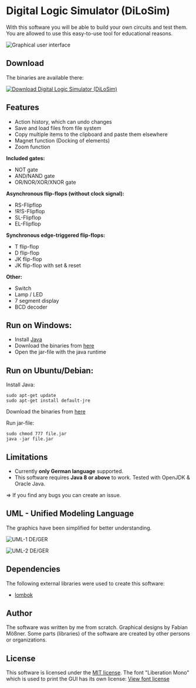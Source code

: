 # Digital Logic Simulator (DiLoSim)

With this software you will be able to build your own circuits and test them. You are allowed to use this easy-to-use tool for educational reasons.

![](https://provider.ddnss.de/img/Uc77gsfH?raw=1 "Graphical user interface")

## Download

The binaries are available there:

[![Download Digital Logic Simulator (DiLoSim)](https://a.fsdn.com/con/app/sf-download-button)](https://sourceforge.net/projects/digital-logic-simulator/files/latest/download)

## Features

* Action history, which can undo changes
* Save and load files from file system
* Copy multiple items to the clipboard and paste them elsewhere
* Magnet function (Docking of elements)
* Zoom function

**Included gates:**
* NOT gate
* AND/NAND gate
* OR/NOR/XOR/XNOR gate

**Asynchronous flip-flops (without clock signal):**
* RS-Flipflop
* !R!S-Flipflop
* SL-Flipflop
* EL-Flipflop

**Synchronous edge-triggered flip-flops:**
* T flip-flop
* D flip-flop
* JK flip-flop
* JK flip-flop with set & reset

**Other:**
* Switch
* Lamp / LED
* 7 segment display
* BCD decoder

## Run on Windows:

* Install [Java](https://java.com/en/download/)
* Download the binaries from [here](https://sourceforge.net/projects/digital-logic-simulator/)
* Open the jar-file with the java runtime

## Run on Ubuntu/Debian:

Install Java:
```
sudo apt-get update
sudo apt-get install default-jre
```

Download the binaries from [here](https://sourceforge.net/projects/digital-logic-simulator/)

Run jar-file:
```
sudo chmod 777 file.jar
java -jar file.jar
```

## Limitations

* Currently **only German language** supported.
* This software requires **Java 8 or above** to work. Tested with OpenJDK & Oracle Java.

=> If you find any bugs you can create an issue.

## UML - Unified Modeling Language

The graphics have been simplified for better understanding.

![](https://provider.ddnss.de/img/zhmKjUj9?raw=1 "UML-1 DE/GER")

![](https://provider.ddnss.de/img/Y3TtEZ15?raw=1 "UML-2 DE/GER")

## Dependencies

The following external libraries were used to create this software:
* [lombok](https://projectlombok.org/)

## Author

The software was written by me from scratch. Graphical designs by Fabian Mößner. Some parts (libraries) of the software are created by other persons or organizations.

## License

This software is licensed under the [MIT license](https://opensource.org/licenses/MIT).
The font "Liberation Mono" which is used to print the GUI has its own license: [View font license](https://www.fontsquirrel.com/license/liberation-mono)

